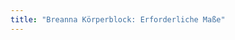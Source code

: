 ```yaml
---
title: "Breanna Körperblock: Erforderliche Maße"
---
```


<PatternMeasurements pattern='breanna' />
